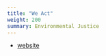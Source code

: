 ```yaml
---
title: "We Act"
weight: 200
summary: Environmental Justice
---
```


* [website](https://www.weact.org/)